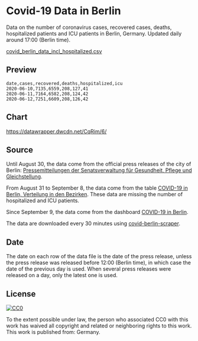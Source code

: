 # Covid-19 Data in Berlin

Data on the number of coronavirus cases, recovered cases, deaths, hospitalized
patients and ICU patients in Berlin, Germany. Updated daily around 17:00 (Berlin
time).

[covid_berlin_data_incl_hospitalized.csv](./covid_berlin_data_incl_hospitalized.csv)

## Preview

``` csv
date,cases,recovered,deaths,hospitalized,icu
2020-06-10,7135,6559,208,127,41
2020-06-11,7164,6582,208,124,42
2020-06-12,7251,6609,208,126,42
```

## Chart

https://datawrapper.dwcdn.net/CqRim/6/

## Source

Until August 30, the data come from the official press releases of the city of
Berlin: [Pressemitteilungen der Senatsverwaltung für Gesundheit, Pflege und
Gleichstellung](https://www.berlin.de/sen/gpg/service/presse/2020/).

From August 31 to September 8, the data come from the table [COVID-19 in Berlin,
Verteilung in den
Bezirken](https://www.berlin.de/lageso/gesundheit/infektionsepidemiologie-infektionsschutz/corona/tabelle-bezirke/). These
data are missing the number of hospitalized and ICU patients.

Since September 9, the data come from the dashboard [COVID-19 in
Berlin](https://www.berlin.de/corona/lagebericht/desktop/corona.html).

The data are downloaded every 30 minutes using
[covid-berlin-scraper](https://www.github.com/jakubvalenta/covid-berlin-scraper).

## Date

The date on each row of the data file is the date of the press release, unless
the press release was released before 12:00 (Berlin time), in which case the
date of the previous day is used. When several press releases were released on a
day, only the latest one is used.

## License

<a href="http://creativecommons.org/publicdomain/zero/1.0/"><img
src="http://i.creativecommons.org/p/zero/1.0/88x31.png" alt="CC0"></a>

To the extent possible under law, the person who associated CC0 with this work
has waived all copyright and related or neighboring rights to this work. This
work is published from: Germany.
